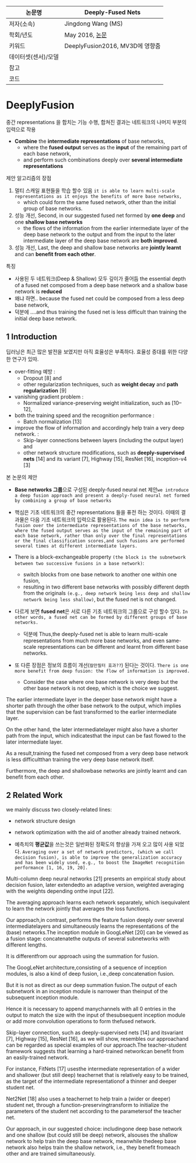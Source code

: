 |논문명 |Deeply-Fused Nets |
| --- | --- |
| 저자\(소속\) | Jingdong Wang \(MS\) |
| 학회/년도 | May 2016, [논문](https://arxiv.org/abs/1605.07716) |
| 키워드 |DeeplyFusion2016, MV3D에 영향줌 |
| 데이터셋(센서)/모델 | |
| 참고 | |
| 코드 | |

#  DeeplyFusion

중간 representations 을 합치는 기능 수행, 합쳐진 결과는 네트워크의 나머지 부분의 입력으로 작용 
- **Combine** the **intermediate representations** of base networks, 
	- where the **fused output** serves as the **input** of the remaining part of each base network, 
	- and perform such combinations deeply over **several intermediate representations**

제안 알고리즘의 장점 
1. 멀티 스캐일 표현들을 학습 할수 있음 `it is able to learn multi-scale representations as it enjoys the benefits of more base networks, `
	- which could form the same fused network, other than the initial group of base networks. 
2. 성능 개선, Second, in our suggested fused net formed by **one deep** and one **shallow base networks**
	- the flows of the information from the earlier intermediate layer of the deep base network to the output and from the input to the later intermediate layer of the deep base network are **both improved**. 
3. 성능 개선, Last, the deep and shallow base networks are **jointly learnt** and can **benefit from each other**. 

특징 
- 사용된 두 네트워크(Deep & Shallow) 모두 깊이가 줄어듬 the essential depth of a fused net composed from a deep base network and a shallow base network is **reduced**
- 왜냐 하면.. because the fused net could be composed from a less deep base network, 
- 덕분에 ....and thus training the fused net is less difficult than training the initial deep base network.

## 1 Introduction

딥러닝은 최근 많은 발전을 보였지만 아직 효율성은 부족하다. 효율성 증대를 위한 다양한 연구가 있따. 

- over-fitting 예방 :  
	- Dropout [8] and 
	- other regularization techniques, such as **weight decay** and **path regularization** [9]
- vanishing gradient problem : 
	- Normalized variance-preserving weight initialization, such as [10–12], 
- both the training speed and the recognition performance :
	-  Batch normalization [13] 
- improve the flow of information and accordingly help train a very deep network. : 
	- Skip-layer connections between layers (including the output layer) and 
	- other network structure modifications, such as **deeply-supervised nets** [14] and its variant [7], Highway [15], ResNet [16], inception-v4 [3]

본 논문의 제안 
- **Base networks 그룹**으로 구성된 deeply-fused neural net 제안`we introduce a deep fusion approach and present a deeply-fused neural net formed by combining a group of base networks`

- 핵심은 기초 네트워크의 중간 representations 들을 퓨전 하는 것이다. 이때의 결과물은 다음 기초 네트워크의 입력으로 활용된다. `The main idea is to perform fusion over the intermediate representations of the base networks, where the fused output serves as the input of the remaining part of each base network, rather than only over the final representations or the final classification scores,and such fusions are performed several times at different intermediate layers.`

- There is a block-exchangeable property `(the block is the subnetwork between two successive fusions in a base network)`:
	-  switch blocks from one base network to another one within one fusion, 
	- resulting in two different base networks with possibly different depth from the originals `(e.g., deep network being less deep and shallow network being less shallow)`, but the fused net is not changed. 

- 다르게 보면 **fused net**은 서로 다른 기초 네트워크의 그룹으로 구성 할수 있다. `In other words, a fused net can be formed by different groups of base networks. `
	- 덕분에 Thus,the deeply-fused net is able to learn multi-scale representations from much more base networks, and even same-scale representations can be different and learnt from different base networks.

- 또 다른 장점은 정보의 흐름이 개선(`칼만필터 효과??`) 된다는 것이다. `There is one more benefit from deep fusion: the flow of information is improved.`
	- Consider the case where one base network is very deep but the other base network is not deep, which is the choice we suggest. 

The earlier intermediate layer in the deeper base network might have a shorter path through the other base network to the output, which implies that the supervision can be fast transformed to the earlier intermediate layer. 

On the other hand, the later intermediatelayer might also have a shorter path from the input, which indicatesthat the input can be fast flowed to the later intermediate layer. 

As a result,training the fused net composed from a very deep base network is less difficultthan training the very deep base network itself. 

Furthermore, the deep and shallowbase networks are jointly learnt and can benefit from each other. 

## 2 Related Work

we mainly discuss two closely-related lines: 
- network structure design 
- network optimization with the aid of another already trained network.

- 예측치의 **평균값**을 쓰는것은 일반화된 정확도의 향상을 가져 오고 많이 사용 되었다. `Averaging over a set of network predictors, (which we call decision fusion), is able to improve the generalization accuracy and has been widely used, e.g., to boost the ImageNet recognition performance [1, 16, 19, 20]. `

Multi-column deep neural networks [21] presents an empirical study about decision fusion, later extendedto an adaptive version, weighted averaging with the weights depending onthe input [22]. 

The averaging approach learns each network separately, which isequivalent to learn the network jointly that averages the loss functions. 

Our approach,in contrast, performs the feature fusion deeply over several intermediatelayers and simultaneously learns the representations of the (base) networks.The inception module in GoogLeNet [20] can be viewed as a fusion stage: concatenatethe outputs of several subnetworks with different lengths. 

It is differentfrom our approach using the summation for fusion. 

The GoogLeNet architecture,consisting of a sequence of inception modules, is also a kind of deep fusion, i.e.,deep concatenation fusion. 

But it is not as direct as our deep summation fusion.The output of each subnetwork in an inception module is narrower than theinput of the subsequent inception module. 

Hence it is necessary to append manychannels with all 0 entries in the output to match the size with the input of thesubsequent inception module or add more convolution operations to form thefused network. 

Skip-layer connection, such as deeply-supervised nets [14] and itsvariant [7], Highway [15], ResNet [16], as we will show, resembles our approachand can be regarded as special examples of our approach.The teacher-student framework suggests that learning a hard-trained networkcan benefit from an easily-trained network. 

For instance, FitNets [17] usesthe intermediate representation of a wider and shallower (but still deep) teachernet that is relatively easy to be trained, as the target of the intermediate representationof a thinner and deeper student net. 

Net2Net [18] also uses a teachernet to help train a (wider or deeper) student net, through a function-preservingtransform to initialize the parameters of the student net according to the parametersof the teacher net. 

Our approach, in our suggested choice: includingone deep base network and one shallow (but could still be deep) network, alsouses the shallow network to help train the deep base network, meanwhile thedeep base network also helps train the shallow network, i.e., they benefit fromeach other and are trained simultaneously.
<!--stackedit_data:
eyJoaXN0b3J5IjpbMTYwNDMyMzcxN119
-->